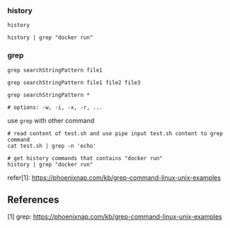 ### history
```shell
history

history | grep "docker run"
```

### grep
```shell
grep searchStringPattern file1

grep searchStringPattern file1 file2 file3

grep searchStringPattern *

# options: -w, -i, -x, -r, ...
```

use `grep` with other command
```shell
# read content of test.sh and use pipe input test.sh content to grep command
cat test.sh | grep -n 'echo'

# get history commands that contains "docker run"
history | grep "docker run"
```
refer[1]: https://phoenixnap.com/kb/grep-command-linux-unix-examples

## References
[1] grep: https://phoenixnap.com/kb/grep-command-linux-unix-examples

